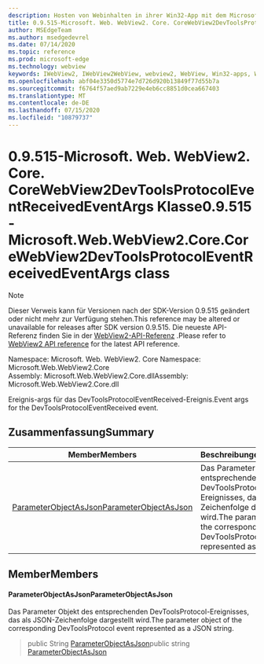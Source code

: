 ```yaml
---
description: Hosten von Webinhalten in ihrer Win32-App mit dem Microsoft Edge WebView2-Steuerelement
title: 0.9.515-Microsoft. Web. WebView2. Core. CoreWebView2DevToolsProtocolEventReceivedEventArgs
author: MSEdgeTeam
ms.author: msedgedevrel
ms.date: 07/14/2020
ms.topic: reference
ms.prod: microsoft-edge
ms.technology: webview
keywords: IWebView2, IWebView2WebView, webview2, WebView, Win32-apps, Win32, Edge, ICoreWebView2, ICoreWebView2Controller, Browser-Steuerelement, Edge-HTML
ms.openlocfilehash: abf04e3350d5774e7d726d920b13849f77d55b7a
ms.sourcegitcommit: f6764f57aed9ab7229e4eb6cc8851d0cea667403
ms.translationtype: MT
ms.contentlocale: de-DE
ms.lasthandoff: 07/15/2020
ms.locfileid: "10879737"
---
```

# <span data-ttu-id="1d49a-104">0.9.515-Microsoft. Web. WebView2. Core. CoreWebView2DevToolsProtocolEventReceivedEventArgs Klasse</span><span class="sxs-lookup"><span data-stu-id="1d49a-104">0.9.515 - Microsoft.Web.WebView2.Core.CoreWebView2DevToolsProtocolEventReceivedEventArgs class</span></span> 

> [!NOTE]
> <span data-ttu-id="1d49a-105">Dieser Verweis kann für Versionen nach der SDK-Version 0.9.515 geändert oder nicht mehr zur Verfügung stehen.</span><span class="sxs-lookup"><span data-stu-id="1d49a-105">This reference may be altered or unavailable for releases after SDK version 0.9.515.</span></span> <span data-ttu-id="1d49a-106">Die neueste API-Referenz finden Sie in der [WebView2-API-Referenz](../../../webview2-api-reference.md) .</span><span class="sxs-lookup"><span data-stu-id="1d49a-106">Please refer to [WebView2 API reference](../../../webview2-api-reference.md) for the latest API reference.</span></span>

<span data-ttu-id="1d49a-107">Namespace: Microsoft. Web. WebView2. Core </span><span class="sxs-lookup"><span data-stu-id="1d49a-107">Namespace: Microsoft.Web.WebView2.Core</span></span>\
<span data-ttu-id="1d49a-108">Assembly: Microsoft.Web.WebView2.Core.dll</span><span class="sxs-lookup"><span data-stu-id="1d49a-108">Assembly: Microsoft.Web.WebView2.Core.dll</span></span>

<span data-ttu-id="1d49a-109">Ereignis-args für das DevToolsProtocolEventReceived-Ereignis.</span><span class="sxs-lookup"><span data-stu-id="1d49a-109">Event args for the DevToolsProtocolEventReceived event.</span></span>

## <span data-ttu-id="1d49a-110">Zusammenfassung</span><span class="sxs-lookup"><span data-stu-id="1d49a-110">Summary</span></span>

 <span data-ttu-id="1d49a-111">Member</span><span class="sxs-lookup"><span data-stu-id="1d49a-111">Members</span></span>                        | <span data-ttu-id="1d49a-112">Beschreibungen</span><span class="sxs-lookup"><span data-stu-id="1d49a-112">Descriptions</span></span>
--------------------------------|---------------------------------------------
[<span data-ttu-id="1d49a-113">ParameterObjectAsJson</span><span class="sxs-lookup"><span data-stu-id="1d49a-113">ParameterObjectAsJson</span></span>](#parameterobjectasjson) | <span data-ttu-id="1d49a-114">Das Parameter Objekt des entsprechenden DevToolsProtocol-Ereignisses, das als JSON-Zeichenfolge dargestellt wird.</span><span class="sxs-lookup"><span data-stu-id="1d49a-114">The parameter object of the corresponding DevToolsProtocol event represented as a JSON string.</span></span>

## <span data-ttu-id="1d49a-115">Member</span><span class="sxs-lookup"><span data-stu-id="1d49a-115">Members</span></span>

#### <span data-ttu-id="1d49a-116">ParameterObjectAsJson</span><span class="sxs-lookup"><span data-stu-id="1d49a-116">ParameterObjectAsJson</span></span> 

<span data-ttu-id="1d49a-117">Das Parameter Objekt des entsprechenden DevToolsProtocol-Ereignisses, das als JSON-Zeichenfolge dargestellt wird.</span><span class="sxs-lookup"><span data-stu-id="1d49a-117">The parameter object of the corresponding DevToolsProtocol event represented as a JSON string.</span></span>

> <span data-ttu-id="1d49a-118">public String [ParameterObjectAsJson](#parameterobjectasjson)</span><span class="sxs-lookup"><span data-stu-id="1d49a-118">public string [ParameterObjectAsJson](#parameterobjectasjson)</span></span>

